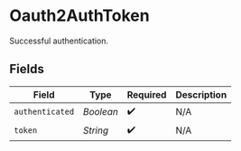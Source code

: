 # Oauth2AuthToken

Successful authentication.


## Fields

| Field              | Type               | Required           | Description        |
| ------------------ | ------------------ | ------------------ | ------------------ |
| `authenticated`    | *Boolean*          | :heavy_check_mark: | N/A                |
| `token`            | *String*           | :heavy_check_mark: | N/A                |